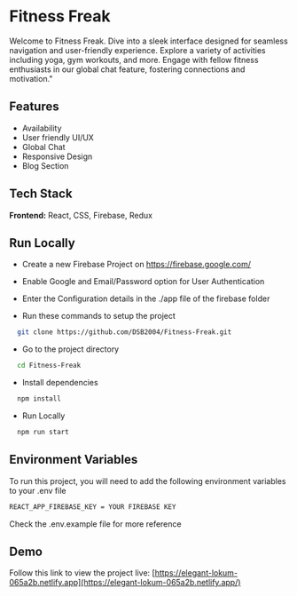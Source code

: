 
# Fitness Freak

Welcome to Fitness Freak. Dive into a sleek interface designed for seamless navigation and user-friendly experience. Explore a variety of activities including yoga, gym workouts, and more. Engage with fellow fitness enthusiasts in our global chat feature, fostering connections and motivation."




## Features

- Availability
- User friendly UI/UX
- Global Chat
- Responsive Design
- Blog Section



## Tech Stack

**Frontend:** React, CSS, Firebase, Redux


## Run Locally



- Create a new Firebase Project on https://firebase.google.com/

- Enable Google and Email/Password option for User Authentication

- Enter the Configuration details in the ./app file of the firebase folder

- Run these commands to setup the project


```bash
  git clone https://github.com/DSB2004/Fitness-Freak.git
```

- Go to the project directory

```bash
  cd Fitness-Freak
```

- Install dependencies

```bash
  npm install
```

- Run Locally

```bash
  npm run start
```


## Environment Variables

To run this project, you will need to add the following environment variables to your .env file
 
 ```bash
REACT_APP_FIREBASE_KEY = YOUR FIREBASE KEY
```

Check the .env.example file for more reference



## Demo

Follow this link to view the project live: [https://elegant-lokum-065a2b.netlify.app](https://elegant-lokum-065a2b.netlify.app/)
